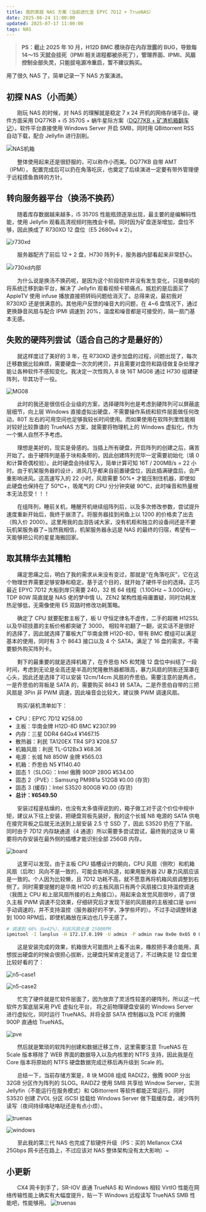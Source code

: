 ```yaml
---
title: 我的家庭 NAS 方案（当前进化至 EPYC 7D12 + TrueNAS）
date: 2025-06-24 11:00:00
updated: 2025-07-17 11:00:00
tags: NAS
---
```

> **PS：截止 2025 年 10 月，H12D BMC 模块存在内存泄露的 BUG，导致每 14～15 天就会挂死（IPMI 相关进程都被杀死了），管理界面、IPMI、风扇控制全部失灵，只能拔电源冷重启，暂不建议购买。**

用了很久 NAS 了，简单记录一下 NAS 方案演进。
<!-- more -->
## 初探 NAS（小而美）

&emsp;&emsp;刚玩 NAS 的时候，对 NAS 的理解就是稳定 7 x 24 开机的网络存储平台。硬件方面采用 DQ77KB + i5 3570S + 蜗牛星际方案（[DQ77KB + 矿渣机箱翻车记](https://www.iloft.xyz/archives/dq77kb-nas.html)）。软件平台直接使用 Windows Server 开启 SMB，同时用 QBittorrent RSS 自动下载，配合 Jellyfin 进行刮削。

![NAS机箱](/images/NAS-Case.jpg)

&emsp;&emsp;整体使用起来还是很舒服的，可以称作小而美。DQ77KB 自带 AMT（IPMI）， 配置完成后可以扔在角落吃灰，也奠定了后续演进一定要有带外管理便于远程摸鱼救砖的方针。

## 转向服务器平台（换汤不换药）

&emsp;&emsp;随着库存数据越来越多，i5 3570S 性能瓶颈逐渐出现，最主要的是编解码性能，使用 Jellyfin 观看高清视频时拖拽会卡顿。同时因为矿盘逐渐增加，盘位不够，因此换成了 R730XD 12 盘位（E5 2680v4 x 2）。

![r730xd](/images/r730xd.jpg)

&emsp;&emsp;服务器配齐了前后 12 + 2 盘，H730 阵列卡，服务器内部看起来非常舒心。

![r730xd内部](/images/r730xd_1.jpg)

&emsp;&emsp;为什么说是换汤不换药呢，是因为这个阶段软件并没有发生变化，只是单纯的将系统迁移到新平台，解决了 Jellyfin 观看视频卡顿痛点。尴尬的是后面买了 AppleTV 使用 infuse 播放直接把转码问题给消灭了。总得来说，最初我对 R730XD 还是很满意的。其他用户反馈的噪音大的问题，在 4~6 盘情况下，通过更换静音风扇与配合 IPMI 调速到 20%，温度和噪音都是可接受的，隔一扇门基本无感。

## 失败的硬阵列尝试（适合自己的才是最好的）

&emsp;&emsp;就这样度过了美好的 3 年，在 R730XD 逐步加盘的过程，问题出现了，每次迁移数据比较麻烦，需要硬盘一次次的拷贝，并且需要对盘符和路径做复杂处理才能让各种软件不感知变化。我决定一次性购入 8 块 16T MG08 通过 H730 组建硬阵列，毕其功于一役。

![MG08](/images/8mg08.jpg)

&emsp;&emsp;此时的我还是很信任企业级的方案，选择硬阵列也是考虑到硬阵列可以屏蔽底层细节，向上层 Windows 直接虚拟出硬盘，不需要操作系统和软件层面做任何改动，80T 左右的可用空间也足够我较长时间使用。而如果使用在软阵列里性能相对较好比较靠谱的 TrueNAS 方案，就需要将物理机上的 Windows 虚拟化，作为一个懒人自然不予考虑。

&emsp;&emsp;理想是美好的，现实是骨感的。当插上所有硬盘，开启阵列的创建之后，痛苦开始了。由于硬阵列是基于块和条带的，因此创建阵列完毕一定需要初始化（填 0 和计算奇偶校验）。此时硬盘会持续写入，简单计算可知 16T / 200MB/s = 22 小时。由于机架服务器的设计，进风几乎都来自前置硬盘位，因此插满硬盘后，会严重影响进风。这高速写入的 22 小时，风扇需要 50%+ 才能压制住机器，即使如此硬盘也保持在了 50℃+，吸尾气的 CPU 分分钟突破 90℃，此时噪音和热量根本无法忍受！！！

&emsp;&emsp;在组阵列，睡前关机，睡醒开机继续组阵列后，以及多次修改参数，尝试提升速度重新开始后，我终于崩溃了。将服务器挂到闲鱼上以 1200 的价格卖了出去（购入价 2000）。这里用我的血泪告诫大家，没有机柜和独立的设备间还是不要玩机架服务器了~当然我相信，机架服务器永远是 NAS 的最终的归宿，希望有一天能够把公司的星星海搬回家。

## 取其精华去其糟粕

&emsp;&emsp;痛定思痛之后，明白了我的需求从来没有变过，那就是“在角落吃灰”，它在这个物理世界需要足够安静和稳定。基于这个目的，就开始了硬件平台的选择。正巧最近 EPYC 7D12 大船到岸只需要 240，32 核 64 线程（1.10GHz ~ 3.00GHz），TDP 80W 简直就是 NAS 佬的梦中情 U。ZEN2 架构性能毋庸置疑，同时功耗发热足够低，无需像使用 E5 双路时修改功耗策略。

&emsp;&emsp;确定了 CPU 就要配套主板了，板 U 守恒定律名不虚传，二手的超微 H12SSL 以及华硕技嘉的主板价格都突破了 3000， 相较年初翻了一翻，说实话不是很好的选择了，因此就选择了寨板大厂华南金牌 H12D-8D，带有 BMC 模组可以满足基本的使用，同时有 3 个 8643 接口以及 4 个 SATA，满足了 16 盘的需求，不需要额外购买阵列卡。

&emsp;&emsp;剩下的最重要的就是选择机箱了，在乔思伯 N5 和梵隆 12 盘位中纠结了一段时间，考虑到无论是全高还是半高的梵隆散热器都限高，暴力风扇的阴影还笼罩在心头，因此还是选择了可以安装 12cm/14cm 风扇的乔思伯。需要注意的是两点，一是乔思伯的背板是 SATA 的，需要购买 8643 转 SATA。二是乔思伯自带的三把风扇是 3Pin 非 PWM 调速，因此噪音会比较大，建议换 PWM 调速风扇。

&emsp;&emsp;购买/装机清单如下：

- CPU：EPYC 7D12 ¥258.00
- 主板：华南金牌 H12D-8D BMC ¥2307.99
- 内存：三星 DDR4 64Gx4 ¥1467.15
- 散热器：利民 TA120EX TR4 SP3 ¥208.57
- 机箱风扇：利民 TL-G12Bx3 ¥68.36
- 电源：长城 N8 850W 金牌 ¥565.03
- 机箱：乔思伯 N5 ¥1140.40
- 固态 1（SLOG）：Intel 傲腾 900P 280G ¥534.00
- 固态 2（PVE）：Samsung PM981a 512GB ¥0.00 (存货)
- 固态 3 (缓存)：Intel S3520 800GB ¥0.00 (存货)
- **总计：¥6549.50**

&emsp;&emsp;安装过程是枯燥的，也没有太多值得说到的，箱子做工对于这个价位中规中矩，建议从下往上安装，把硬盘背板先装好，我的这个长城 N8 电源的 SATA 供电在接完背板之后就无法送到上层安装 2.5 寸 SSD 了，因此 S3520 扔在了下层。同时由于 7D12 内存缺通道（4 通道）所以需要多尝试尝试，最终我的这块 U 需要将内存安装在最外侧的插槽才能识别全部 256GB 内存。

![board](/images/board.jpg)

&emsp;&emsp;这里可以发现，由于主板 CPU 插槽设计的朝向，CPU 风扇（侧吹）和机箱风扇（后吹）风向不是一致的，可能会影响风道，如果用服务器 2U 暴力风扇应该是一致的。个人因为比较懒，且 7D12 功耗不高，就不愿意再将机箱风扇调整到右侧了。同时需要提醒的是华南 H12D 的主板风扇只有两个风扇接口支持温控调速（我图上 CPU 和上层风扇所接的右上角接口）。用起来会发觉风扇很吵，调了很久主板 PWM 调速不见效果，仔细研究后才发现下层的风扇接的主板接口是 ipmi 手动调速的，并不支持温控（服务器好的不学，净学些坏的）。不过手动调整转速到 1000 RPM后，即使机箱放在床边也几乎无感了。

```bash
# 调速到 66%（0x42%），利民风扇全速 1500RPM
ipmitool -I lanplus -H 172.17.0.199 -U admin -P admin raw 0x0e 0x65 0 0x42
```

&emsp;&emsp;这是安装完成的效果，机箱很大可能图片上看不出来，橡胶把手凑合能用，真想拔出硬盘的时候会很担心拔断，比硬盘托架肯定差远了，不过确实是 12 盘位里比较好看的了：

![n5-case1](/images/n5-case1.jpg)

![n5-case2](/images/n5-case2.jpg)

&emsp;&emsp;忙完了硬件就是忙软件层面了，因为放弃了灵活性较差的硬阵列，所以这一代软件方案底层采用 PVE 虚拟化平台， 将之前物理硬盘安装的 Windows Server 进行虚拟化，同时运行 TrueNAS。并将全部 SATA 控制器以及 PCIE 的傲腾 900P 直通给 TrueNAS。

![pve](/images/pve.png)

&emsp;&emsp;然后就是繁琐的软阵列创建和数据迁移工作，这里需要注意 TrueNAS 在 Scale 版本移除了 WEB 界面的数据导入以及内核里的 NTFS 支持，因此我是在 Core 版本将原始的 NTFS 硬盘数据完成迁移后再升级到 Scale 的。

&emsp;&emsp;总结一下，当前存储方案是，8 块 MG08 组成 RADIZ2，傲腾 900P 分出 32GB 分区作为阵列的 SLOG。RAIDZ2 使用 SMB 共享给 Window Server，实测 Jellyfin（不能运行在服务模式）和 QBittorrent 等软件都能正常运行。同时 S3520 创建 ZVOL 分区 iSCSI 挂载给 Windows Server 做下载缓存盘，减少阵列读写（夜间持续咯哒咯哒还是有点小烦）。

![truenas](/images/truenas.png)

![windows](/images/windows.png)

&emsp;&emsp;至此我的第三代 NAS 也完成了软硬件升级（PS：买的 Mellanox CX4 25Gbps 网卡还在路上，不过应该对 NAS 整体架构没有太大影响）~ 

## 小更新

&emsp;&emsp;CX4 网卡到手了，SR-IOV 直通 TrueNAS 和 Windows 相较 VirtIO 性能在网络传输性能上确实有大幅度提升，贴一下 Windows 远程读写 TrueNAS SMB 性能吧，性能够用。
![truenas](/images/cdm-nas-smb.png)

